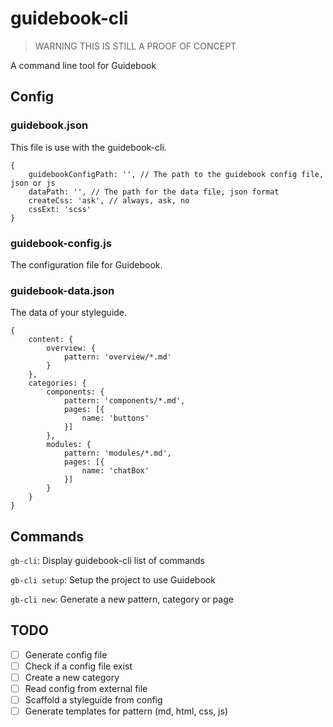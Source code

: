 # guidebook-cli

> WARNING THIS IS STILL A PROOF OF CONCEPT

A command line tool for Guidebook

## Config

### guidebook.json

This file is use with the guidebook-cli.

```
{
    guidebookConfigPath: '', // The path to the guidebook config file, json or js
    dataPath: '', // The path for the data file, json format
    createCss: 'ask', // always, ask, no
    cssExt: 'scss'
}
```

### guidebook-config.js

The configuration file for Guidebook.

### guidebook-data.json

The data of your styleguide.

```
{
    content: {
        overview: {
            pattern: 'overview/*.md'
        }
    },
    categories: {
        components: {
            pattern: 'components/*.md',
            pages: [{
                name: 'buttons'
            }]
        },
        modules: {
            pattern: 'modules/*.md',
            pages: [{
                name: 'chatBox'
            }]
        }
    }
}
```

## Commands

`gb-cli`: Display guidebook-cli list of commands

`gb-cli setup`: Setup the project to use Guidebook

`gb-cli new`: Generate a new pattern, category or page

## TODO

- [ ] Generate config file
- [ ] Check if a config file exist
- [ ] Create a new category
- [ ] Read config from external file
- [ ] Scaffold a styleguide from config
- [ ] Generate templates for pattern (md, html, css, js)
